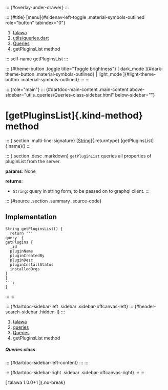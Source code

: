 ::: {#overlay-under-drawer}
:::

::: {#title}
[menu]{#sidenav-left-toggle .material-symbols-outlined role="button"
tabindex="0"}

1.  [talawa](../../index.html)
2.  [utils/queries.dart](../../utils_queries/)
3.  [Queries](../../utils_queries/Queries-class.html)
4.  getPluginsList method

::: self-name
getPluginsList
:::

::: {#theme-button .toggle title="Toggle brightness"}
[ dark_mode ]{#dark-theme-button .material-symbols-outlined} [
light_mode ]{#light-theme-button .material-symbols-outlined}
:::
:::

::: {role="main"}
::: {#dartdoc-main-content .main-content above-sidebar="utils_queries/Queries-class-sidebar.html" below-sidebar=""}
<div>

# [getPluginsList]{.kind-method} method

</div>

::: {.section .multi-line-signature}
[[String](https://api.flutter.dev/flutter/dart-core/String-class.html)]{.returntype}
[getPluginsList]{.name}()
:::

::: {.section .desc .markdown}
`getPluginList` queries all properties of pluginList from the server.

**params**: None

**returns**:

-   `String`: query in string form, to be passed on to graphql client.
:::

::: {#source .section .summary .source-code}
## Implementation

``` language-dart
String getPluginsList() {
  return '''
query  {
getPlugins {
  _id
  pluginName
  pluginCreatedBy
  pluginDesc
  pluginInstallStatus
  installedOrgs
}
}
''';
}
```
:::
:::

::: {#dartdoc-sidebar-left .sidebar .sidebar-offcanvas-left}
::: {#header-search-sidebar .hidden-l}
:::

1.  [talawa](../../index.html)
2.  [queries](../../utils_queries/)
3.  [Queries](../../utils_queries/Queries-class.html)
4.  getPluginsList method

##### Queries class

::: {#dartdoc-sidebar-left-content}
:::
:::

::: {#dartdoc-sidebar-right .sidebar .sidebar-offcanvas-right}
:::
:::

[ talawa 1.0.0+1 ]{.no-break}
